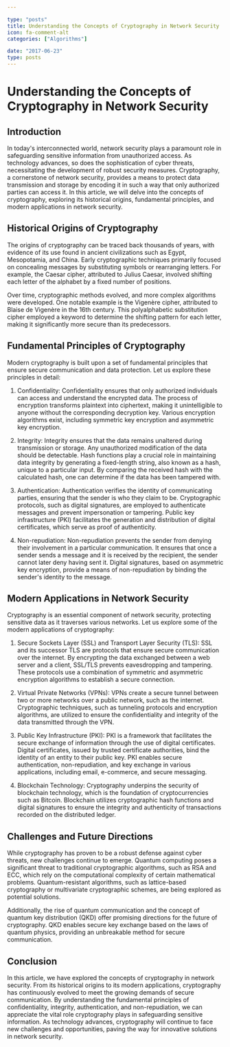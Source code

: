 ```yaml
---

type: "posts"
title: Understanding the Concepts of Cryptography in Network Security
icon: fa-comment-alt
categories: ["Algorithms"]

date: "2017-06-23"
type: posts
---
```





# Understanding the Concepts of Cryptography in Network Security

## Introduction

In today's interconnected world, network security plays a paramount role in safeguarding sensitive information from unauthorized access. As technology advances, so does the sophistication of cyber threats, necessitating the development of robust security measures. Cryptography, a cornerstone of network security, provides a means to protect data transmission and storage by encoding it in such a way that only authorized parties can access it. In this article, we will delve into the concepts of cryptography, exploring its historical origins, fundamental principles, and modern applications in network security.

## Historical Origins of Cryptography

The origins of cryptography can be traced back thousands of years, with evidence of its use found in ancient civilizations such as Egypt, Mesopotamia, and China. Early cryptographic techniques primarily focused on concealing messages by substituting symbols or rearranging letters. For example, the Caesar cipher, attributed to Julius Caesar, involved shifting each letter of the alphabet by a fixed number of positions.

Over time, cryptographic methods evolved, and more complex algorithms were developed. One notable example is the Vigenère cipher, attributed to Blaise de Vigenère in the 16th century. This polyalphabetic substitution cipher employed a keyword to determine the shifting pattern for each letter, making it significantly more secure than its predecessors.

## Fundamental Principles of Cryptography

Modern cryptography is built upon a set of fundamental principles that ensure secure communication and data protection. Let us explore these principles in detail:

1. Confidentiality: Confidentiality ensures that only authorized individuals can access and understand the encrypted data. The process of encryption transforms plaintext into ciphertext, making it unintelligible to anyone without the corresponding decryption key. Various encryption algorithms exist, including symmetric key encryption and asymmetric key encryption.

2. Integrity: Integrity ensures that the data remains unaltered during transmission or storage. Any unauthorized modification of the data should be detectable. Hash functions play a crucial role in maintaining data integrity by generating a fixed-length string, also known as a hash, unique to a particular input. By comparing the received hash with the calculated hash, one can determine if the data has been tampered with.

3. Authentication: Authentication verifies the identity of communicating parties, ensuring that the sender is who they claim to be. Cryptographic protocols, such as digital signatures, are employed to authenticate messages and prevent impersonation or tampering. Public key infrastructure (PKI) facilitates the generation and distribution of digital certificates, which serve as proof of authenticity.

4. Non-repudiation: Non-repudiation prevents the sender from denying their involvement in a particular communication. It ensures that once a sender sends a message and it is received by the recipient, the sender cannot later deny having sent it. Digital signatures, based on asymmetric key encryption, provide a means of non-repudiation by binding the sender's identity to the message.

## Modern Applications in Network Security

Cryptography is an essential component of network security, protecting sensitive data as it traverses various networks. Let us explore some of the modern applications of cryptography:

1. Secure Sockets Layer (SSL) and Transport Layer Security (TLS): SSL and its successor TLS are protocols that ensure secure communication over the internet. By encrypting the data exchanged between a web server and a client, SSL/TLS prevents eavesdropping and tampering. These protocols use a combination of symmetric and asymmetric encryption algorithms to establish a secure connection.

2. Virtual Private Networks (VPNs): VPNs create a secure tunnel between two or more networks over a public network, such as the internet. Cryptographic techniques, such as tunneling protocols and encryption algorithms, are utilized to ensure the confidentiality and integrity of the data transmitted through the VPN.

3. Public Key Infrastructure (PKI): PKI is a framework that facilitates the secure exchange of information through the use of digital certificates. Digital certificates, issued by trusted certificate authorities, bind the identity of an entity to their public key. PKI enables secure authentication, non-repudiation, and key exchange in various applications, including email, e-commerce, and secure messaging.

4. Blockchain Technology: Cryptography underpins the security of blockchain technology, which is the foundation of cryptocurrencies such as Bitcoin. Blockchain utilizes cryptographic hash functions and digital signatures to ensure the integrity and authenticity of transactions recorded on the distributed ledger.

## Challenges and Future Directions

While cryptography has proven to be a robust defense against cyber threats, new challenges continue to emerge. Quantum computing poses a significant threat to traditional cryptographic algorithms, such as RSA and ECC, which rely on the computational complexity of certain mathematical problems. Quantum-resistant algorithms, such as lattice-based cryptography or multivariate cryptographic schemes, are being explored as potential solutions.

Additionally, the rise of quantum communication and the concept of quantum key distribution (QKD) offer promising directions for the future of cryptography. QKD enables secure key exchange based on the laws of quantum physics, providing an unbreakable method for secure communication.

## Conclusion

In this article, we have explored the concepts of cryptography in network security. From its historical origins to its modern applications, cryptography has continuously evolved to meet the growing demands of secure communication. By understanding the fundamental principles of confidentiality, integrity, authentication, and non-repudiation, we can appreciate the vital role cryptography plays in safeguarding sensitive information. As technology advances, cryptography will continue to face new challenges and opportunities, paving the way for innovative solutions in network security.